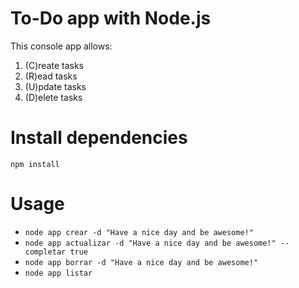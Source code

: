 # To-Do app with Node.js

This console app allows:
1. (C)reate tasks
2. (R)ead tasks
3. (U)pdate tasks
4. (D)elete tasks

# Install dependencies
`
npm install
`

# Usage
* `node app crear -d "Have a nice day and be awesome!"`<br />
* `node app actualizar -d "Have a nice day and be awesome!" --completar true `<br />
* `node app borrar -d "Have a nice day and be awesome!" `<br />
* `node app listar`<br />
